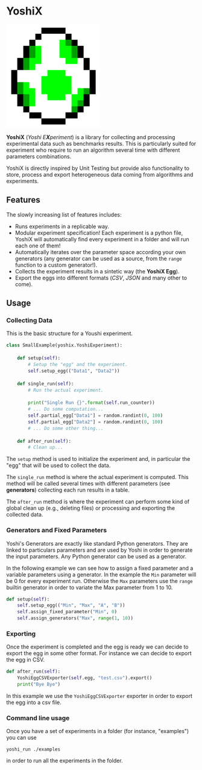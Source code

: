 # YoshiX

![YoshiX](/images/yoshi.png)

**YoshiX** (_Yoshi E**X**periment_) is a library for collecting and processing experimental data such as benchmarks results. This is particularly suited for experiment who require to run an algorithm several time with different parameters combinations.

YoshiX is directly inspired by Unit Testing but provide also functionality to store, process and export heterogeneous data coming from algorithms and experiments.

## Features

The slowly increasing list of features includes:

 * Runs experiments in a replicable way.
 * Modular experiment specification! Each experiment is a python file, YoshiX will automatically find every experiment in a folder and will run each one of them!
 * Automatically iterates over the parameter space according your own generators (any generator can be used as a source, from the `range` function to a custom generator!).
 * Collects the experiment results in a sintetic way (the **YoshiX Egg**).
 * Export the eggs into different formats (_CSV_, _JSON_ and many other to come).

## Usage

### Collecting Data

This is the basic structure for a Youshi experiment.

```python
class SmallExample(yoshix.YoshiExperiment):

    def setup(self):
        # Setup the "egg" and the experiment.
        self.setup_egg(("Data1", "Data2"))

    def single_run(self):
        # Run the actual experiment.

        print("Single Run {}".format(self.run_counter))
        # ... Do some computation...
        self.partial_egg["Data1"] = random.randint(0, 100)
        self.partial_egg["Data2"] = random.randint(0, 100)
        # ... Do some other thing...

    def after_run(self):
        # Clean up...
```

The `setup` method is used to initialize the experiment and, in particular the "egg" that will be used to collect the data.

The `single_run` method is where the actual experiment is computed. This method will be called several times with different parameters (see **generators**) collecting each run results in a table.

The `after_run` method is where the experiment can perform some kind of global clean up (e.g., deleting files) or processing and exporting the collected data.

### Generators and Fixed Parameters

Yoshi's Generators are exactly like standard Python generators. They are linked to particulars parameters and are used by Yoshi in order to generate the input parameters. Any Python generator can be used as a generator.

In the following example we can see how to assign a fixed parameter and a variable parameters using a generator. In the example the `Min` parameter will be 0 for every experiment run. Otherwise the `Max` parameters use the `range` builtin generator in order to variate the Max parameter from 1 to 10.

```python
def setup(self):
    self.setup_egg(("Min", "Max", "A", "B"))
    self.assign_fixed_parameter("Min", 0)
    self.assign_generators("Max", range(1, 10))
```

### Exporting

Once the experiment is completed and the egg is ready we can decide to export the egg in some other format. For instance we can decide to export the egg in CSV.

```python
def after_run(self):
    YoshiEggCSVExporter(self.egg, "test.csv").export()
    print("Bye Bye")
```

In this example we use the `YoshiEggCSVExporter` exporter in order to export the egg into a csv file.

### Command line usage

Once you have a set of experiments in a folder (for instance, "examples") you can use

```
yoshi_run ./examples
```

in order to run all the experiments in the folder.
